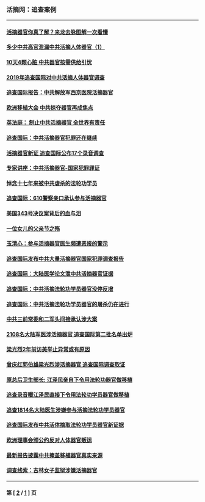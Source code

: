 ### 活摘网：追查案例
---
#### [活摘器官你真了解？来龙去脉图解一次看懂](../../pages/nf5880/n13013820.md?04210430) 
#### [多少中共高官泄漏中共活摘人体器官（1）](../../pages/nf5880/n12671234.md?04210430) 
#### [10天4颗心脏 中共器官按需供给引忧](../../pages/nf5880/n12326366.md?04210430) 
#### [2019年追查国际对中共活摘人体器官调查](../../pages/nf5880/n11917733.md?04210430) 
#### [追查国际报告：中共解放军西京医院活摘器官](../../pages/nf5880/n11838359.md?04210430) 
#### [欧洲移植大会 中共掠夺器官再成焦点](../../pages/nf5880/n11538883.md?04210430) 
#### [英法庭： 制止中共活摘器官 全世界有责任](../../pages/nf5880/n11330691.md?04210430) 
#### [追查国际：中共活摘器官犯罪还在继续](../../pages/nf5880/n11218301.md?04210430) 
#### [活摘器官新证 追查国际公布17个录音调查](../../pages/nf5880/n10897744.md?04210430) 
#### [专家讲座：中共活摘器官-国家犯罪罪证](../../pages/nf5880/n8828153.md?04210430) 
#### [悼念十七年来被中共虐杀的法轮功学员](../../pages/nf5880/n8124823.md?04210430) 
#### [追查国际：610警察亲口承认参与活摘器官](../../pages/nf5880/n8109067.md?04210430) 
#### [美国343号决议案背后的血与泪](../../pages/nf5880/n8020684.md?04210430) 
#### [一位女儿的父亲节之殇](../../pages/nf5880/n8014122.md?04210430) 
#### [玉清心：参与活摘器官医生频遭恶报的警示](../../pages/nf5880/n4637546.md?04210430) 
#### [追查国际发布中共大量活摘器官国家犯罪调查报告](../../pages/nf5880/n4613428.md?04210430) 
#### [追查国际：大陆医学论文泄中共活摘器官证据](../../pages/nf5880/n4608794.md?04210430) 
#### [追查国际：中共活摘法轮功学员器官没停反增](../../pages/nf5880/n4584075.md?04210430) 
#### [追查国际：中共活摘法轮功学员器官的屠杀仍在进行](../../pages/nf5880/n4299154.md?04210430) 
#### [中共三前常委和二军头间接承认涉大案](../../pages/nf5880/n4286244.md?04210430) 
#### [2108名大陆军医涉活摘器官 追查国际第二批名单出炉](../../pages/nf5880/n4284769.md?04210430) 
#### [梁光烈2年前访美举止异常或有原因](../../pages/nf5880/n4279686.md?04210430) 
#### [曾庆红郭伯雄梁光烈涉活摘器官 追查国际调查取证](../../pages/nf5880/n4278462.md?04210430) 
#### [原总后卫生部长: 江泽民亲自下令用法轮功器官做移植](../../pages/nf5880/n4263864.md?04210430) 
#### [追查录音曝江泽民直接下令用法轮功学员器官做移植](../../pages/nf5880/n4261268.md?04210430) 
#### [追查1814名大陆医生涉嫌参与活摘法轮功学员器官](../../pages/nf5880/n4259055.md?04210430) 
#### [追查国际发布中共活体摘取法轮功学员器官新证据](../../pages/nf5880/n4258255.md?04210430) 
#### [欧洲理事会颁公约反对人体器官贩运](../../pages/nf5880/n4206955.md?04210430) 
#### [最新报告披露中共掩盖移植器官真实来源](../../pages/nf5880/n4140084.md?04210430) 
#### [调查线索：吉林女子监狱涉嫌活摘器官](../../pages/nf5880/n4044366.md?04210430) 

---
#### 第 [ [2](./2.md?04210430) / [1](./1.md?04210430) ] 页
